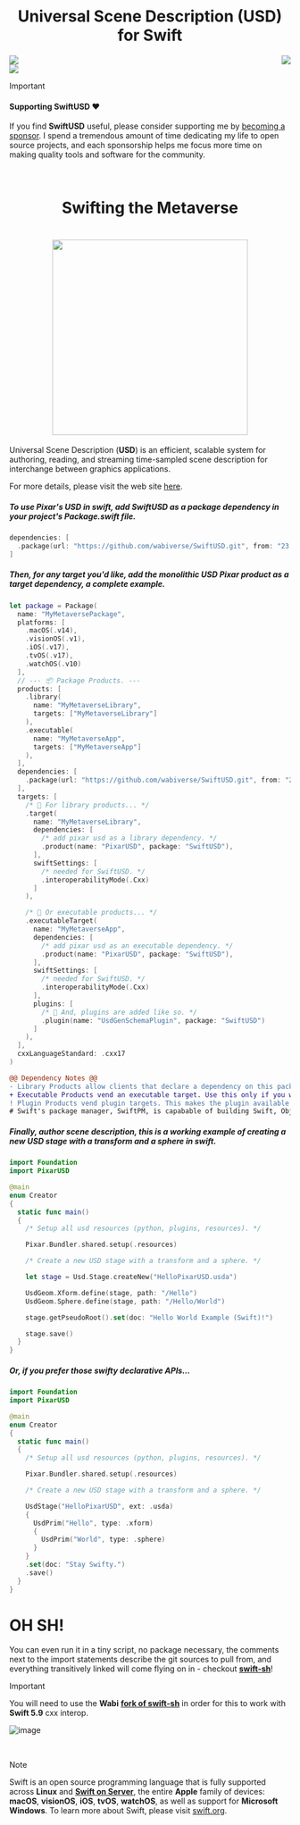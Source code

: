 <!-- markdownlint-configure-file {
  "MD013": {
    "code_blocks": false,
    "tables": false
  },
  "MD033": false,
  "MD041": false
} -->


<div align="center">

# Universal Scene Description (USD) for Swift

</div>

<sup>
  <div>
    <a href="https://wabi.foundation/pixarusd/documentation/pixarusd">
      <img align=top src="https://img.shields.io/badge/Swift_USD_API_Docs-DocumentationSource?style=for-the-badge&color=F05138&logo=swift&logoColor=white">
    </a>
    <a href="mailto:devs@wabi.foundation?subject=%5BSwiftUSD%20Linux%20Inquiry%5D%20">
      <img align=right src="https://img.shields.io/badge/Linux_|_Support-LinuxAttr?style=for-the-badge&color=003366&logo=linuxFoundation">
    </a>
  </div>
</sup>

<image align=top src="https://www.dropbox.com/scl/fi/cmqz171jkketkvpyojtbx/swiftyusd.png?rlkey=rosui4p7dv410eqvztmynhz56&raw=1">

> [!IMPORTANT]
> #### Supporting SwiftUSD ❤️
> If you find **SwiftUSD** useful, please consider supporting me by [becoming a sponsor](https://github.com/sponsors/wabiverse). I spend a tremendous amount of time dedicating my life to open source projects, and each sponsorship helps me focus more time on making quality tools and software for the community.

<br/>

<div align="center">

# Swifting the Metaverse

</div>

<div align="center">

# <img width="350" src="https://www.dropbox.com/scl/fi/96fxs64ap4aaq9f7vp0yf/swiftusdcropped.png?rlkey=wvgzfodi8skub1svqf1w4g07g&raw=1">

</div>

Universal Scene Description (**USD**) is an efficient, scalable system for
authoring, reading, and streaming time-sampled scene description for
interchange between graphics applications.

For more details, please visit the web site [here](http://openusd.org).

##### To use Pixar's USD in swift, add SwiftUSD as a package dependency in your project's Package.swift file.
```swift
dependencies: [
  .package(url: "https://github.com/wabiverse/SwiftUSD.git", from: "23.11.31"),
]
```


##### Then, for any target you'd like, add the monolithic USD **Pixar** product as a target dependency, a complete example.
```swift
let package = Package(
  name: "MyMetaversePackage",
  platforms: [
    .macOS(.v14),
    .visionOS(.v1),
    .iOS(.v17),
    .tvOS(.v17),
    .watchOS(.v10)
  ],
  // --- 📦 Package Products. ---
  products: [
    .library(
      name: "MyMetaverseLibrary",
      targets: ["MyMetaverseLibrary"]
    ),
    .executable(
      name: "MyMetaverseApp",
      targets: ["MyMetaverseApp"]
    ),
  ],
  dependencies: [
    .package(url: "https://github.com/wabiverse/SwiftUSD.git", from: "23.11.31")
  ],
  targets: [
    /* 📕 For library products... */
    .target(
      name: "MyMetaverseLibrary",
      dependencies: [
        /* add pixar usd as a library dependency. */
        .product(name: "PixarUSD", package: "SwiftUSD"),
      ],
      swiftSettings: [
        /* needed for SwiftUSD. */
        .interoperabilityMode(.Cxx)
      ]
    ),

    /* 📗 Or executable products... */
    .executableTarget(
      name: "MyMetaverseApp",
      dependencies: [
        /* add pixar usd as an executable dependency. */
        .product(name: "PixarUSD", package: "SwiftUSD"),
      ],
      swiftSettings: [
        /* needed for SwiftUSD. */
        .interoperabilityMode(.Cxx)
      ],
      plugins: [
        /* 📙 And, plugins are added like so. */
        .plugin(name: "UsdGenSchemaPlugin", package: "SwiftUSD")
      ]
    ),
  ],
  cxxLanguageStandard: .cxx17
)
```

```diff
@@ Dependency Notes @@
- Library Products allow clients that declare a dependency on this package to use the package’s functionality.
+ Executable Products vend an executable target. Use this only if you want to make the executable available to clients.
! Plugin Products vend plugin targets. This makes the plugin available to clients that integrate the Swift package.
# Swift's package manager, SwiftPM, is capabable of building Swift, Objective-C/C++, and C/C++ code.
```

##### Finally, author scene description, this is a working example of creating a new USD stage with a transform and a sphere in swift.
```swift
import Foundation
import PixarUSD

@main
enum Creator
{
  static func main()
  {
    /* Setup all usd resources (python, plugins, resources). */

    Pixar.Bundler.shared.setup(.resources)

    /* Create a new USD stage with a transform and a sphere. */

    let stage = Usd.Stage.createNew("HelloPixarUSD.usda")

    UsdGeom.Xform.define(stage, path: "/Hello")
    UsdGeom.Sphere.define(stage, path: "/Hello/World")

    stage.getPseudoRoot().set(doc: "Hello World Example (Swift)!")

    stage.save()
  }
}
```

##### Or, if you prefer those swifty declarative APIs...
```swift
import Foundation
import PixarUSD

@main
enum Creator
{
  static func main()
  {
    /* Setup all usd resources (python, plugins, resources). */

    Pixar.Bundler.shared.setup(.resources)

    /* Create a new USD stage with a transform and a sphere. */

    UsdStage("HelloPixarUSD", ext: .usda)
    {
      UsdPrim("Hello", type: .xform)
      {
        UsdPrim("World", type: .sphere)
      }
    }
    .set(doc: "Stay Swifty.")
    .save()
  }
}
```

# **OH SH!**
You can even run it in a tiny script, no package necessary, the comments next to the import
statements describe the git sources to pull from, and everything transitively linked will come flying
on in - checkout [**swift-sh**](https://github.com/mxcl/swift-sh)!

> [!IMPORTANT]
> You will need to use the **Wabi** [**fork of swift-sh**](https://github.com/wabiverse/swift-sh)
> in order for this to work with **Swift 5.9** cxx interop.


![image](https://github.com/wabiverse/SwiftUSD/assets/18516968/1ee63339-b0b3-4f50-920b-9f6beb7cc227)



<br>

> [!NOTE]
> Swift is an open source programming language that is fully supported across **Linux** and [**Swift on Server**](https://www.swift.org/server/), the entire **Apple** family of devices: **macOS**, **visionOS**, **iOS**, **tvOS**, **watchOS**, as well as support for **Microsoft Windows**. To learn more about Swift, please visit [swift.org](https://www.swift.org).

<br>
